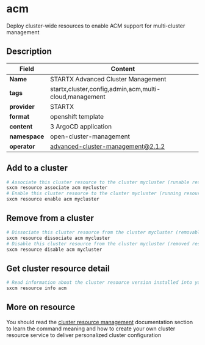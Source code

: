 # acm

Deploy cluster-wide resources to enable ACM support for multi-cluster management

## Description

| Field         | Content                                                |
| ------------- | ------------------------------------------------------ |
| **Name**      | STARTX Advanced Cluster Management                     |
| **tags**      | startx,cluster,config,admin,acm,multi-cloud,management |
| **provider**  | STARTX                                                 |
| **format**    | openshift template                                     |
| **content**   | 3 ArgoCD application                                   |
| **namespace** | open-cluster-management                                |
| **operator**  | advanced-cluster-management@2.1.2                      |

## Add to a cluster

```bash
# Associate this cluster resource to the cluster mycluster (runable resource)
sxcm resource associate acm mycluster
# Enable this cluster resource to the cluster mycluster (running resource)
sxcm resource enable acm mycluster
```

## Remove from a cluster

```bash
# Dissociate this cluster resource from the cluster mycluster (removable resource)
sxcm resource dissociate acm mycluster
# Disable this cluster resource from the cluster mycluster (removed resource)
sxcm resource disable acm mycluster
```

## Get cluster resource detail

```bash
# Read information about the cluster resource version installed into your host (local)
sxcm resource info acm
```

## More on resource

You should read the [cluster resource management](../4-cluster-resources) documentation section to learn the command
meaning and how to create your own cluster resource service to deliver personalized cluster configuration